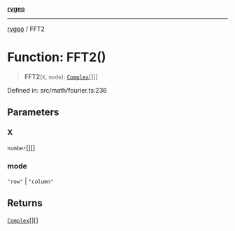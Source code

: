[**rvgeo**](../README.md)

***

[rvgeo](../globals.md) / FFT2

# Function: FFT2()

> **FFT2**(`X`, `mode`): [`Complex`](../type-aliases/Complex.md)[][]

Defined in: src/math/fourier.ts:236

## Parameters

### X

`number`[][]

### mode

`"row"` | `"column"`

## Returns

[`Complex`](../type-aliases/Complex.md)[][]
